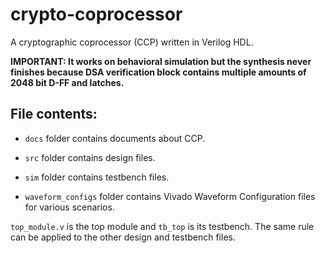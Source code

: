 # crypto-coprocessor

A cryptographic coprocessor (CCP) written in Verilog HDL.

**IMPORTANT: It works on behavioral simulation but the synthesis never finishes because DSA verification block contains multiple amounts of 2048 bit D-FF and latches.**

## File contents:
- `docs` folder contains documents about CCP.

- `src` folder contains design files.

- `sim` folder contains testbench files.

- `waveform_configs` folder contains Vivado Waveform Configuration files for various scenarios.

`top_module.v` is the top module and `tb_top` is its testbench.
The same rule can be applied to the other design and testbench files.
